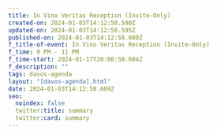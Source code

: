 ```yaml
---
title: In Vino Veritas Reception (Invite-Only)
created-on: 2024-01-03T14:12:58.590Z
updated-on: 2024-01-03T14:12:58.595Z
published-on: 2024-01-03T14:12:58.600Z
f_title-of-event: In Vino Veritas Reception (Invite-Only)
f_time: 9 PM - 11 PM
f_time-start: 2024-01-17T20:00:58.604Z
f_description: ""
tags: davos-agenda
layout: "[davos-agenda].html"
date: 2024-01-03T14:12:58.609Z
seo:
  noindex: false
  twitter:title: summary
  twitter:card: summary
---
```

